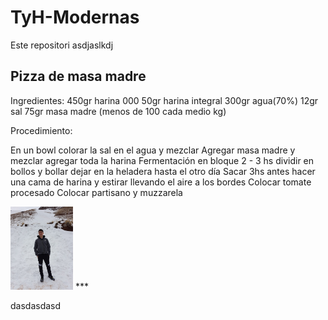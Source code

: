 # TyH-Modernas
Este repositori asdjaslkdj

## Pizza de masa madre

Ingredientes:
450gr harina 000
50gr harina integral
300gr agua(70%)
12gr sal
75gr masa madre (menos de 100 cada medio kg)

Procedimiento:

En un bowl colorar la sal en el agua y mezclar
Agregar masa madre y mezclar
agregar toda la harina
Fermentación en bloque 2 - 3 hs
dividir en bollos y bollar
dejar en la heladera hasta el otro día
Sacar 3hs antes
hacer una cama de harina y estirar llevando el aire a los bordes
Colocar tomate procesado
Colocar partisano y muzzarela



<img src="WhatsApp Image 2020-11-26 at 17.45.40.jpeg" width="100">
***

dasdasdasd









